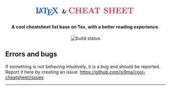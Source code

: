 <h2 align="center">
  <br>
  <img src="img/logo.jpg" alt="cool cheatsheet" width="320">
  <br>
</h2>

<h4 align="center">
A cool cheatsheet list base on Tex, with a better reading experience.
</h4>

<p align="center">
    <a href="https://travis-ci.com/si9ma/cool-cheatsheet" style="text-decoration:none">
        <img src="https://travis-ci.com/si9ma/cool-cheatsheet.svg?branch=master" alt="build status"/>
    </a>
</p>

## Errors and bugs

If something is not behaving intuitively, it is a bug and should be reported.
Report it here by creating an issue: https://github.com/si9ma/cool-cheatsheet/issues

---